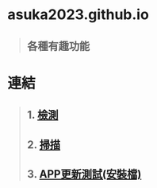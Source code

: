 # asuka2023.github.io
>## 各種有趣功能

# 連結
>## 1.  [檢測](https://asuka2023.github.io/detection/)
>## 2.  [掃描](https://asuka2023.github.io/scanner/)
>## 3.  [APP更新測試(安裝檔)](https://asuka2023.github.io/app/刷條碼-V1-0-1-20-20240327133934-arm64-v8a.apk)
